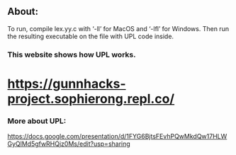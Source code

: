 ## About:
To run, compile lex.yy.c with ‘-ll’ for MacOS and ‘-lfl’ for Windows.
Then run the resulting executable on the file with UPL code inside.
### This website shows how UPL works.
https://gunnhacks-project.sophierong.repl.co/
=======
### More about UPL: 
https://docs.google.com/presentation/d/1FYG6BjtsFEvhPQwMkdQw17HLWGyQlMd5gfwRHQjz0Ms/edit?usp=sharing
